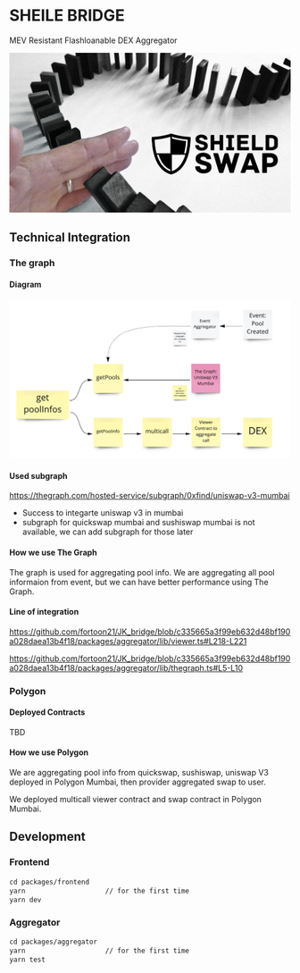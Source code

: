 # SHEILE BRIDGE

MEV Resistant Flashloanable DEX Aggregator

![key visual](./packages/frontend/public/docs/key-visual.png)

## Technical Integration

### The graph

#### Diagram

![the graph diagram](./packages/frontend/public/docs/the-graph-usage.png)

#### Used subgraph

https://thegraph.com/hosted-service/subgraph/0xfind/uniswap-v3-mumbai

- Success to integarte uniswap v3 in mumbai
- subgraph for quickswap mumbai and sushiswap mumbai is not available, we can add subgraph for those later

#### How we use The Graph

The graph is used for aggregating pool info. We are aggregating all pool informaion from event, but we can have better performance using The Graph.

#### Line of integration

https://github.com/fortoon21/JK_bridge/blob/c335665a3f99eb632d48bf190a028daea13b4f18/packages/aggregator/lib/viewer.ts#L218-L221

https://github.com/fortoon21/JK_bridge/blob/c335665a3f99eb632d48bf190a028daea13b4f18/packages/aggregator/lib/thegraph.ts#L5-L10

### Polygon

#### Deployed Contracts

TBD

#### How we use Polygon

We are aggregating pool info from quickswap, sushiswap, uniswap V3 deployed in Polygon Mumbai, then provider aggregated swap to user.

We deployed multicall viewer contract and swap contract in Polygon Mumbai.

## Development

### Frontend

```
cd packages/frontend
yarn                    // for the first time
yarn dev
```

### Aggregator

```
cd packages/aggregator
yarn                    // for the first time
yarn test
```
